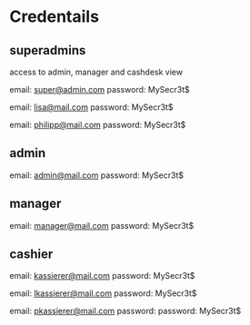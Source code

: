 ﻿# Credentails

## superadmins

access to admin, manager and cashdesk view

email: super@admin.com
password: MySecr3t$

email: lisa@mail.com
password: MySecr3t$

email: philipp@mail.com
password: MySecr3t$

## admin

email: admin@mail.com
password: MySecr3t$

## manager

email: manager@mail.com
password: MySecr3t$

## cashier

email: kassierer@mail.com
password: MySecr3t$

email: lkassierer@mail.com
password: MySecr3t$

email: pkassierer@mail.com
password: password: MySecr3t$
